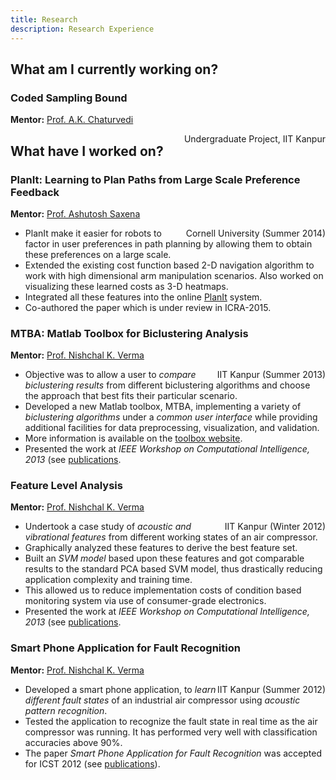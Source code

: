 ```yaml
---
title: Research
description: Research Experience
---
```


## What am I currently working on?

### Coded Sampling Bound
**Mentor:** [Prof. A.K. Chaturvedi](http://home.iitk.ac.in/~akc/)
<div style="float:right">Undergraduate Project, IIT Kanpur</div>

## What have I worked on?

### PlanIt: Learning to Plan Paths from Large Scale Preference Feedback
**Mentor:** [Prof. Ashutosh Saxena](http://www.cs.cornell.edu/~asaxena/)
<div style="float:right">Cornell University (Summer 2014)</div>

- PlanIt make it easier for robots to factor in user preferences in path planning by allowing them to obtain these preferences on a large scale.
- Extended the existing cost function based 2-D navigation algorithm to work with high dimensional arm manipulation scenarios. Also worked on visualizing these learned costs as 3-D heatmaps.
- Integrated all these features into the online [PlanIt](http://planit.cs.cornell.edu/) system.
- Co-authored the paper which is under review in ICRA-2015.

### MTBA: Matlab Toolbox for Biclustering Analysis
**Mentor:** [Prof. Nishchal K. Verma](http://home.iitk.ac.in/~nishchal/)
<div style="float:right">IIT Kanpur (Summer 2013)</div>

- Objective was to allow a user to _compare biclustering results_ from different biclustering algorithms and choose the approach that best fits their particular scenario.
- Developed a new Matlab toolbox, MTBA, implementing a variety of _biclustering algorithms_ under a _common user interface_ while providing additional facilities for data preprocessing, visualization, and validation. 
- More information is available on the [toolbox website](http://iitk.ac.in/iil/mtba/). 
- Presented the work at _IEEE Workshop on Computational Intelligence, 2013_ (see [publications](/publications).

### Feature Level Analysis
**Mentor:** [Prof. Nishchal K. Verma](http://home.iitk.ac.in/~nishchal/)
<div style="float:right">IIT Kanpur (Winter 2012)</div>

- Undertook a case study of _acoustic and vibrational features_ from different working states of an air compressor.
- Graphically analyzed these features to derive the best feature set.
- Built an _SVM model_ based upon these features and got comparable results to the standard PCA based SVM model, thus drastically reducing application complexity and training time.
- This allowed us to reduce implementation costs of condition based monitoring system via use of consumer-grade electronics.
- Presented the work at _IEEE Workshop on Computational Intelligence, 2013_ (see [publications](/publications).

### Smart Phone Application for Fault Recognition

**Mentor:** [Prof. Nishchal K. Verma](http://home.iitk.ac.in/~nishchal/)
<div style="float:right">IIT Kanpur (Summer 2012)</div>

- Developed a smart phone application, to _learn different fault states_ of an industrial air compressor using _acoustic pattern recognition_.
- Tested the application to recognize the fault state in real time as the air compressor was running. It has performed very well with classification accuracies above 90\%.
- The paper *Smart Phone Application for Fault Recognition* was accepted for ICST 2012 (see [publications](/publications)).


